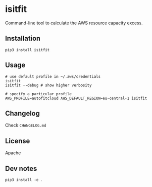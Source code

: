 # isitfit

Command-line tool to calculate the AWS resource capacity excess.


## Installation

```
pip3 install isitfit
```


## Usage

```
# use default profile in ~/.aws/credentials
isitfit
isitfit --debug # show higher verbosity

# specify a particular profile
AWS_PROFILE=autofitcloud AWS_DEFAULT_REGION=eu-central-1 isitfit
```


## Changelog

Check `CHANGELOG.md`


## License

Apache


## Dev notes

```
pip3 install -e .
```
